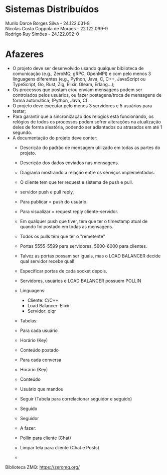 # Sistemas Distribuídos
Murilo Darce Borges Silva - 24.122.031-8  
Nicolas Costa Coppola de Moraes - 22.122.099-9  
Rodrigo Ruy Simões - 24.122.092-0  

# Afazeres
* O projeto deve ser desenvolvido usando qualquer biblioteca de comunicação (e.g., ZeroMQ, gRPC, OpenMPI) e com pelo menos 3 linguagens diferentes (e.g., Python, Java, C, C++, JavaScript ou TypeScript, Go, Rust, Zig, Elixir, Gleam, Erlang...);
* Os processos que postam e/ou enviam mensagens podem ser controlados pelos usuários, ou fazer postagens/troca de mensagens de forma automática; (Python, Java, C).
* O projeto deve executar pelo menos 3 servidores e 5 usuários para testar;
* Para garantir que a sincronização dos relógios está funcionando, os relógios de todos os processos podem sofrer alterações na atualização deles de forma aleatória, podendo ser adiantados ou atrasados em até 1 segundo.
* A documentação do projeto deve conter:
  * Descrição do padrão de mensagem utilizado em todas as partes do projeto.
  * Descrição dos dados enviados nas mensagens.
  * Diagrama mostrando a relação entre os serviços implementados.
 
  * O cliente tem que ter request e sistema de push e pull.
  * servidor push e pull reply,
 
  * Para publicar = push do usuário.
  * Para visualizar = request reply cliente-servidor.
  * Em qualquer push que tiver, tem que ter o timestamp atual de quando foi postado em todas as mensagens.
  * Todos os pulls têm que ter o "remetente"
  * Portas 5555-5599 para servidores, 5600-6000 para clientes.
  * Talvez as portas possam ser iguais, mas o LOAD BALANCER decide qual servidor recebe qual!
  * Especificar portas de cada socket depois.
  * Servidores, usuários e LOAD BALANCER possuem POLLIN
  
  * Linguagens:
    * Cliente: C/C++
    * Load Balancer: Elixir
    * Servidor: qlqr

  * Tabelas:
   * Para cada usuário
    * Horário (Key)
    * Conteúdo postado
   * Para cada conversa
    * Horário (Key)
    * Conteúdo
    * Usuário que mandou
   * Seguir (Tabela para correlacionar seguidor e seguido)
    * Seguido
    * Seguidor

  * A fazer:
   * Pollin para cliente (Chat)
   * Limpar tela para cliente (Chat e Posts)
   * 
 
Biblioteca ZMQ: https://zeromq.org/
